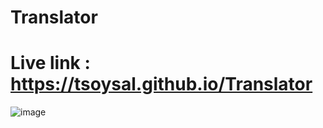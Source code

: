 # Translator

# Live link : https://tsoysal.github.io/Translator

![image](https://github.com/tsoysal/Translator/assets/137247868/a686ca31-4da1-4a5f-af10-6e1708de6959)
